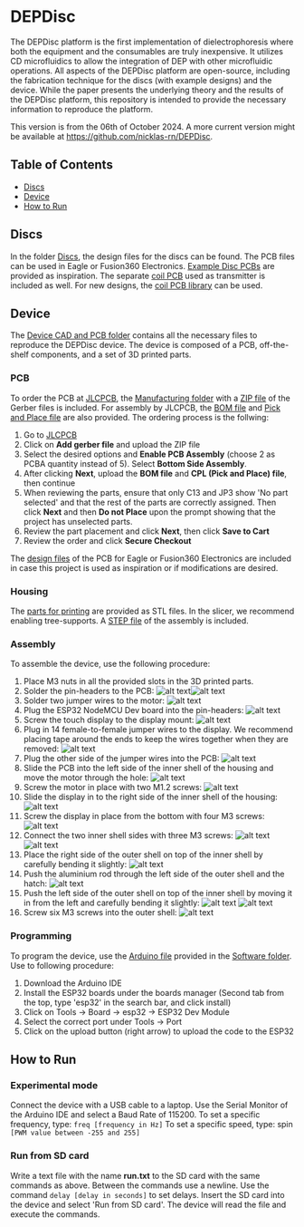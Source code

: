 # DEPDisc
The DEPDisc platform is the first implementation of dielectrophoresis where both the equipment and the consumables are truly inexpensive. It utilizes CD microfluidics to allow the integration of DEP with other microfluidic operations. 
All aspects of the DEPDisc platform are open-source, including the fabrication technique for the discs (with example designs) and the device.
While the paper presents the underlying theory and the results of the DEPDisc platform, this repository is intended to provide the necessary information to reproduce the platform.

This version is from the 06th of October 2024. A more current version might be available at https://github.com/nicklas-rn/DEPDisc.

## Table of Contents
- [Discs](#Discs)
- [Device](#Device)
- [How to Run](#How%20to%20Run)

## Discs
In the folder [Discs](/Discs), the design files for the discs can be found. The PCB files can be used in Eagle or Fusion360 Electronics. [Example Disc PCBs](/Discs/Example%20Disc%20PCBs) are provided as inspiration. The separate [coil PCB](/Discs/Coil%20PCB/) used as transmitter is included as well. For new designs, the [coil PCB library](/Discs/Coil%20PCB%20Library/) can be used.

## Device
The [Device CAD and PCB folder](/Device/) contains all the necessary files to reproduce the DEPDisc device. The device is composed of a PCB, off-the-shelf components, and a set of 3D printed parts. 

### PCB
To order the PCB at [JLCPCB](jlcpcb.com), the [Manufacturing folder](/Device/PCB/Manufacturing/) with a [ZIP file](/Device/PCB/Manufacturing/reDEP%20Base%20rev1%20v8_2024-09-17.zip) of the Gerber files is included. For assembly by JLCPCB, the [BOM file](/Device/PCB/Manufacturing/DEPDisc%20Base%20rev1%20v8_2024-09-17.zip) and [Pick and Place file](/Device/PCB/Manufacturing/DEPDisc%20Base%20rev1%20v8_2024-09-17.zip) are also provided. 
The ordering process is the follwing:
1. Go to [JLCPCB](jlcpcb.com)
2. Click on **Add gerber file** and upload the ZIP file
3. Select the desired options and **Enable PCB Assembly** (choose 2 as PCBA quantity instead of 5). Select **Bottom Side Assembly**.
4. After clicking **Next**, upload the **BOM file** and **CPL (Pick and Place) file**, then continue
5. When reviewing the parts, ensure that only C13 and JP3 show 'No part selected' and that the rest of the parts are correctly assigned. Then click **Next** and then **Do not Place** upon the prompt showing that the project has unselected parts.
6. Review the part placement and click **Next**, then click **Save to Cart**
7. Review the order and click **Secure Checkout**

The [design files](/Device/PCB/Design%20Files) of the PCB for Eagle or Fusion360 Electronics are included in case this project is used as inspiration or if modifications are desired.

### Housing
The [parts for printing](/Device/3D%20Printed%20Parts) are provided as STL files. In the slicer, we recommend enabling tree-supports. 
A [STEP file](/Device/DEPDisc%20Device%20rev1.step) of the assembly is included. 

### Assembly
To assemble the device, use the following procedure:
1. Place M3 nuts in all the provided slots in the 3D printed parts.
2. Solder the pin-headers to the PCB: ![alt text](/Figures/headers_top.JPG?raw=true)![alt text](/Figures/headers_bottom.JPG?raw=true)
3. Solder two jumper wires to the motor: ![alt text](/Figures/pcb_motor.JPG?raw=true)
4. Plug the ESP32 NodeMCU Dev board into the pin-headers: ![alt text](/Figures/pcb_esp32.JPG?raw=true)
5. Screw the touch display to the display mount: ![alt text](/Figures/display_mount.JPG?raw=true)
6. Plug in 14 female-to-female jumper wires to the display. We recommend placing tape around the ends to keep the wires together when they are removed: ![alt text](/Figures/display_cables.JPG?raw=true)
7. Plug the other side of the jumper wires into the PCB: ![alt text](/Figures/pcb_display.JPG?raw=true)
8. Slide the PCB into the left side of the inner shell of the housing and move the motor through the hole: ![alt text](/Figures/pcb_housing.JPG?raw=true)
9. Screw the motor in place with two M1.2 screws: ![alt text](/Figures/motor_screws.JPG?raw=true)
10. Slide the display in to the right side of the inner shell of the housing: ![alt text](/Figures/display_housing.JPG?raw=true)
11. Screw the display in place from the bottom with four M3 screws: ![alt text](/Figures/display_screws.JPG?raw=true)
12. Connect the two inner shell sides with three M3 screws: ![alt text](/Figures/housing_screws.JPG?raw=true) ![alt text](/Figures/housing_screws2.JPG?raw=true)
13. Place the right side of the outer shell on top of the inner shell by carefully bending it slightly: ![alt text](/Figures/right_outer.JPG?raw=true)
14. Push the aluminium rod through the left side of the outer shell and the hatch: ![alt text](/Figures/rod.JPG?raw=true)
15. Push the left side of the outer shell on top of the inner shell by moving it in from the left and carefully bending it slightly: ![alt text](/Figures/left_outer1.JPG?raw=true) ![alt text](/Figures/left_outer2.JPG?raw=true)
16. Screw six M3 screws into the outer shell: ![alt text](/Figures/shell_screws.JPG?raw=true)

### Programming
To program the device, use the [Arduino file](/Device/Software/DEPDisc_base.ino) provided in the [Software folder](/Device/Software). Use to following procedure:
1. Download the Arduino IDE
2. Install the ESP32 boards under the boards manager (Second tab from the top, type 'esp32' in the search bar, and click install)
3. Click on Tools -> Board -> esp32 -> ESP32 Dev Module
4. Select the correct port under Tools -> Port
5. Click on the upload button (right arrow) to upload the code to the ESP32

## How to Run
### Experimental mode
Connect the device with a USB cable to a laptop. Use the Serial Monitor of the Arduino IDE and select a Baud Rate of 115200. 
To set a specific frequency, type: `freq [frequency in Hz]`
To set a specific speed, type: spin `[PWM value between -255 and 255]`

### Run from SD card
Write a text file with the name **run.txt** to the SD card with the same commands as above. Between the commands use a newline. Use the command `delay [delay in seconds]` to set delays. Insert the SD card into the device and select 'Run from SD card'. The device will read the file and execute the commands.
